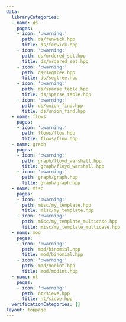 ```yaml
---
data:
  libraryCategories:
  - name: ds
    pages:
    - icon: ':warning:'
      path: ds/fenwick.hpp
      title: ds/fenwick.hpp
    - icon: ':warning:'
      path: ds/ordered_set.hpp
      title: ds/ordered_set.hpp
    - icon: ':warning:'
      path: ds/segtree.hpp
      title: ds/segtree.hpp
    - icon: ':warning:'
      path: ds/sparse_table.hpp
      title: ds/sparse_table.hpp
    - icon: ':warning:'
      path: ds/union_find.hpp
      title: ds/union_find.hpp
  - name: flows
    pages:
    - icon: ':warning:'
      path: flows/flow.hpp
      title: flows/flow.hpp
  - name: graph
    pages:
    - icon: ':warning:'
      path: graph/floyd_warshall.hpp
      title: graph/floyd_warshall.hpp
    - icon: ':warning:'
      path: graph/graph.hpp
      title: graph/graph.hpp
  - name: misc
    pages:
    - icon: ':warning:'
      path: misc/my_template.hpp
      title: misc/my_template.hpp
    - icon: ':warning:'
      path: misc/my_template_multicase.hpp
      title: misc/my_template_multicase.hpp
  - name: mod
    pages:
    - icon: ':warning:'
      path: mod/binomial.hpp
      title: mod/binomial.hpp
    - icon: ':warning:'
      path: mod/modint.hpp
      title: mod/modint.hpp
  - name: nt
    pages:
    - icon: ':warning:'
      path: nt/sieve.hpp
      title: nt/sieve.hpp
  verificationCategories: []
layout: toppage
---
```

